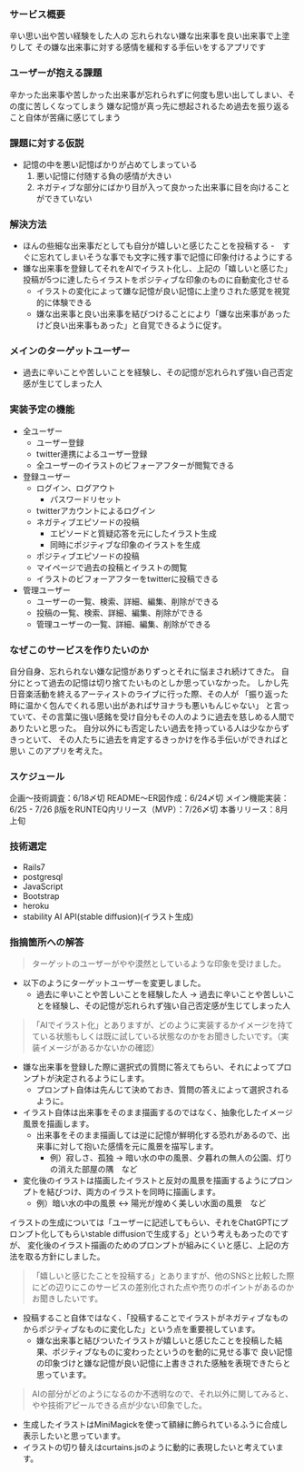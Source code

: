 ### サービス概要
辛い思い出や苦い経験をした人の
忘れられない嫌な出来事を良い出来事で上塗りして
その嫌な出来事に対する感情を緩和する手伝いをするアプリです

### ユーザーが抱える課題
辛かった出来事や苦しかった出来事が忘れられずに何度も思い出してしまい、その度に苦しくなってしまう
嫌な記憶が真っ先に想起されるため過去を振り返ること自体が苦痛に感じてしまう

### 課題に対する仮説
- 記憶の中を悪い記憶ばかりが占めてしまっている
  1. 悪い記憶に付随する負の感情が大きい
  2. ネガティブな部分にばかり目が入って良かった出来事に目を向けることができていない

### 解決方法
- ほんの些細な出来事だとしても自分が嬉しいと感じたことを投稿する
  -　すぐに忘れてしまいそうな事でも文字に残す事で記憶に印象付けるようにする
- 嫌な出来事を登録してそれをAIでイラスト化し、上記の「嬉しいと感じた」投稿が5つに達したらイラストをポジティブな印象のものに自動変化させる
  - イラストの変化によって嫌な記憶が良い記憶に上塗りされた感覚を視覚的に体験できる
  - 嫌な出来事と良い出来事を結びつけることにより「嫌な出来事があったけど良い出来事もあった」と自覚できるように促す。

### メインのターゲットユーザー
- 過去に辛いことや苦しいことを経験し、その記憶が忘れられず強い自己否定感が生じてしまった人

### 実装予定の機能
- 全ユーザー
  - ユーザー登録
  - twitter連携によるユーザー登録
  - 全ユーザーのイラストのビフォーアフターが閲覧できる
- 登録ユーザー
  - ログイン、ログアウト
    - パスワードリセット
  - twitterアカウントによるログイン
  - ネガティブエピソードの投稿
    - エピソードと質疑応答を元にしたイラスト生成
    - 同時にポジティブな印象のイラストを生成
  - ポジティブエピソードの投稿
  - マイページで過去の投稿とイラストの閲覧
  - イラストのビフォーアフターをtwitterに投稿できる
- 管理ユーザー
  - ユーザーの一覧、検索、詳細、編集、削除ができる
  - 投稿の一覧、検索、詳細、編集、削除ができる
  - 管理ユーザーの一覧、詳細、編集、削除ができる

### なぜこのサービスを作りたいのか
自分自身、忘れられない嫌な記憶がありずっとそれに悩まされ続けてきた。
自分にとって過去の記憶は切り捨てたいものとしか思っていなかった。
しかし先日音楽活動を終えるアーティストのライブに行った際、その人が
「振り返った時に温かく包んでくれる思い出があればサヨナラも悪いもんじゃない」
と言っていて、その言葉に強い感銘を受け自分もその人のように過去を慈しめる人間でありたいと思った。
自分以外にも否定したい過去を持っている人は少なからずきっといて、
その人たちに過去を肯定するきっかけを作る手伝いができればと思い
このアプリを考えた。

### スケジュール
企画〜技術調査：6/18〆切
README〜ER図作成：6/24〆切
メイン機能実装：6/25 - 7/26
β版をRUNTEQ内リリース（MVP）：7/26〆切
本番リリース：8月上旬

### 技術選定
- Rails7
- postgresql
- JavaScript
- Bootstrap
- heroku
- stability AI API(stable diffusion)(イラスト生成)

### 指摘箇所への解答
> ターゲットのユーザーがやや漠然としているような印象を受けました。
- 以下のようにターゲットユーザーを変更しました。
  - 過去に辛いことや苦しいことを経験した人 -> 過去に辛いことや苦しいことを経験し、その記憶が忘れられず強い自己否定感が生じてしまった人

> 「AIでイラスト化」とありますが、どのように実装するかイメージを持てている状態もしくは既に試している状態なのかをお聞きしたいです。（実装イメージがあるかないかの確認）
- 嫌な出来事を登録した際に選択式の質問に答えてもらい、それによってプロンプトが決定されるようにします。
  - プロンプト自体は先んじて決めておき、質問の答えによって選択されるように。
- イラスト自体は出来事をそのまま描画するのではなく、抽象化したイメージ風景を描画します。
  - 出来事をそのまま描画しては逆に記憶が鮮明化する恐れがあるので、出来事に対して抱いた感情を元に風景を描写します。
    - 例）寂しさ、孤独 -> 暗い水の中の風景、夕暮れの無人の公園、灯りの消えた部屋の隅　など
- 変化後のイラストは描画したイラストと反対の風景を描画するようにプロンプトを結びつけ、両方のイラストを同時に描画します。
  - 例）暗い水の中の風景 <-> 陽光が煌めく美しい水面の風景　など

イラストの生成については「ユーザーに記述してもらい、それをChatGPTにプロンプト化してもらいstable diffusionで生成する」という考えもあったのですが、
変化後のイラスト描画のためのプロンプトが組みにくいと感じ、上記の方法を取る方針にしました。

> 「嬉しいと感じたことを投稿する」とありますが、他のSNSと比較した際にどの辺りにこのサービスの差別化された点や売りのポイントがあるのかお聞きしたいです。
- 投稿すること自体ではなく、「投稿することでイラストがネガティブなものからポジティブなものに変化した」という点を重要視しています。
  - 嫌な出来事と結びついたイラストが嬉しいと感じたことを投稿した結果、ポジティブなものに変わったというのを動的に見せる事で
    良い記憶の印象づけと嫌な記憶が良い記憶に上書きされた感触を表現できたらと思っています。

> AIの部分がどのようになるのか不透明なので、それ以外に関してみると、やや技術アピールできる点が少ない印象でした。
- 生成したイラストはMiniMagickを使って額縁に飾られているふうに合成し表示したいと思っています。
- イラストの切り替えはcurtains.jsのように動的に表現したいと考えています。